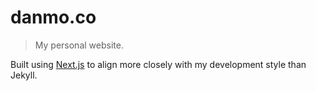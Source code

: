 # danmo.co

> My personal website.

Built using [Next.js](https://nextjs.org/) to align more closely with my development style than Jekyll.